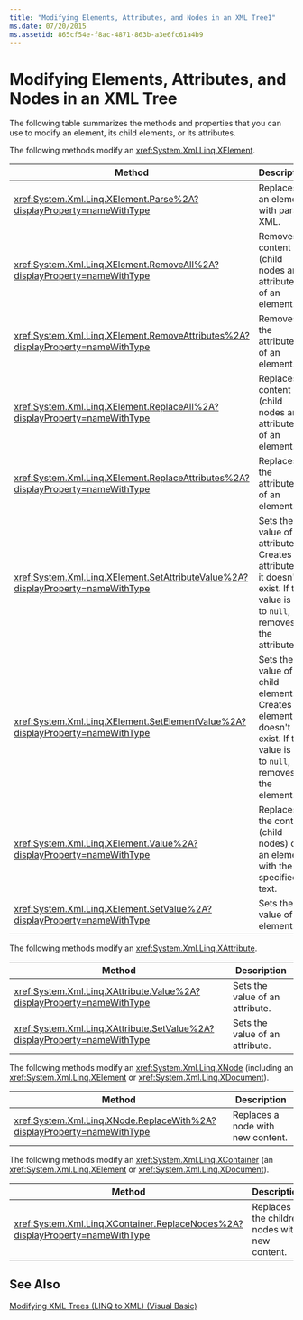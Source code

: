 ```yaml
---
title: "Modifying Elements, Attributes, and Nodes in an XML Tree1"
ms.date: 07/20/2015
ms.assetid: 865cf54e-f8ac-4871-863b-a3e6fc61a4b9
---
```

# Modifying Elements, Attributes, and Nodes in an XML Tree
The following table summarizes the methods and properties that you can use to modify an element, its child elements, or its attributes.  
  
 The following methods modify an <xref:System.Xml.Linq.XElement>.  
  
|Method|Description|  
|------------|-----------------|  
|<xref:System.Xml.Linq.XElement.Parse%2A?displayProperty=nameWithType>|Replaces an element with parsed XML.|  
|<xref:System.Xml.Linq.XElement.RemoveAll%2A?displayProperty=nameWithType>|Removes all content (child nodes and attributes) of an element.|  
|<xref:System.Xml.Linq.XElement.RemoveAttributes%2A?displayProperty=nameWithType>|Removes the attributes of an element.|  
|<xref:System.Xml.Linq.XElement.ReplaceAll%2A?displayProperty=nameWithType>|Replaces all content (child nodes and attributes) of an element.|  
|<xref:System.Xml.Linq.XElement.ReplaceAttributes%2A?displayProperty=nameWithType>|Replaces the attributes of an element.|  
|<xref:System.Xml.Linq.XElement.SetAttributeValue%2A?displayProperty=nameWithType>|Sets the value of an attribute. Creates the attribute if it doesn't exist. If the value is set to `null`, removes the attribute.|  
|<xref:System.Xml.Linq.XElement.SetElementValue%2A?displayProperty=nameWithType>|Sets the value of a child element. Creates the element if it doesn't exist. If the value is set to `null`, removes the element.|  
|<xref:System.Xml.Linq.XElement.Value%2A?displayProperty=nameWithType>|Replaces the content (child nodes) of an element with the specified text.|  
|<xref:System.Xml.Linq.XElement.SetValue%2A?displayProperty=nameWithType>|Sets the value of an element.|  
  
 The following methods modify an <xref:System.Xml.Linq.XAttribute>.  
  
|Method|Description|  
|------------|-----------------|  
|<xref:System.Xml.Linq.XAttribute.Value%2A?displayProperty=nameWithType>|Sets the value of an attribute.|  
|<xref:System.Xml.Linq.XAttribute.SetValue%2A?displayProperty=nameWithType>|Sets the value of an attribute.|  
  
 The following methods modify an <xref:System.Xml.Linq.XNode> (including an <xref:System.Xml.Linq.XElement> or <xref:System.Xml.Linq.XDocument>).  
  
|Method|Description|  
|------------|-----------------|  
|<xref:System.Xml.Linq.XNode.ReplaceWith%2A?displayProperty=nameWithType>|Replaces a node with new content.|  
  
 The following methods modify an <xref:System.Xml.Linq.XContainer> (an <xref:System.Xml.Linq.XElement> or <xref:System.Xml.Linq.XDocument>).  
  
|Method|Description|  
|------------|-----------------|  
|<xref:System.Xml.Linq.XContainer.ReplaceNodes%2A?displayProperty=nameWithType>|Replaces the children nodes with new content.|  
  
## See Also  
 [Modifying XML Trees (LINQ to XML) (Visual Basic)](../../../../visual-basic/programming-guide/concepts/linq/modifying-xml-trees-linq-to-xml.md)
